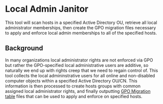 # Local Admin Janitor
This tool will scan hosts in a specified Active Directory OU, retrieve all local administrator memberships, then create the GPO migration files necessary to apply and enforce local admin memberships to all of the specified hosts.
## Background
In many organizations local administrator rights are not enforced via GPO but rather the GPO-specified local administrative users are additive, so naturally we end up with rights creep that we need to regain control of.  This tool collects the local admininstrative users for all online and non-disabled computer objects within a specified Active Directory OU/CN.  This information is then processed to create hosts groups with common assigned local administrator rights, and finally outputting [GPO Migration table](https://learn.microsoft.com/en-us/previous-versions/windows/desktop/gpmc/using-migration-tables) files that can be used to apply and enforce on specified hosts.

